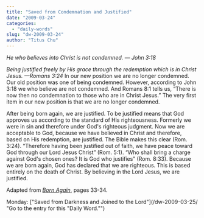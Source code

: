 ```yaml
---
title: "Saved from Condemnation and Justified"
date: "2009-03-24"
categories: 
  - "daily-words"
slug: "dw-2009-03-24"
author: "Titus Chu"
---
```


_He who believes into Christ is not condemned. — John 3:18_

_Being justified freely by His grace through the redemption which is in Christ Jesus. —Romans 3:24_ In our new position we are no longer condemned. Our old position was one of being condemned. However, according to John 3:18 we who believe are not condemned. And Romans 8:1 tells us, “There is now then no condemnation to those who are in Christ Jesus.” The very first item in our new position is that we are no longer condemned.

After being born again, we are justified. To be justified means that God approves us according to the standard of His righteousness. Formerly we were in sin and therefore under God's righteous judgment. Now we are acceptable to God, because we have believed in Christ and therefore, based on His redemption, are justified. The Bible makes this clear (Rom. 3:24). “Therefore having been justified out of faith, we have peace toward God through our Lord Jesus Christ” (Rom. 5:1). “Who shall bring a charge against God's chosen ones? It is God who justifies” (Rom. 8:33). Because we are born again, God has declared that we are righteous. This is based entirely on the death of Christ. By believing in the Lord Jesus, we are justified.

Adapted from _[Born Again](/book-born-again/ "Go to the entry for this book")_, pages 33-34.

Monday: ["Saved from Darkness and Joined to the Lord"](/dw-2009-03-25/ "Go to the entry for this "Daily Word."")
